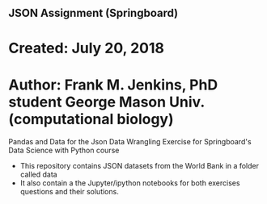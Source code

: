## JSON Assignment (Springboard)
# Created: July 20, 2018
# Author: Frank M. Jenkins, PhD student George Mason Univ. (computational biology)

Pandas and Data for the Json Data Wrangling Exercise for Springboard's Data Science with Python course

* This repository contains JSON datasets from the World Bank in a folder called data
* It also contain a the Jupyter/ipython notebooks for both exercises questions and their solutions.